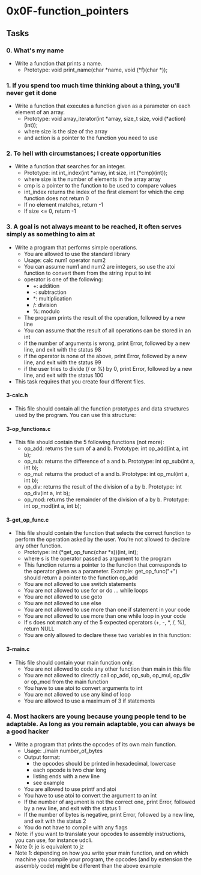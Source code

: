 # 0x0F-function_pointers
## Tasks

### 0. What's my name
* Write a function that prints a name.
	* Prototype: void print_name(char *name, void (*f)(char *));

### 1. If you spend too much time thinking about a thing, you'll never get it done
* Write a function that executes a function given as a parameter on each element of an array.
	* Prototype: void array_iterator(int *array, size_t size, void (*action)(int));
	* where size is the size of the array
	* and action is a pointer to the function you need to use

### 2. To hell with circumstances; I create opportunities
* Write a function that searches for an integer.
	* Prototype: int int_index(int *array, int size, int (*cmp)(int));
	* where size is the number of elements in the array array
	* cmp is a pointer to the function to be used to compare values
	* int_index returns the index of the first element for which the cmp function does not return 0
	* If no element matches, return -1
	* If size <= 0, return -1

### 3. A goal is not always meant to be reached, it often serves simply as something to aim at
* Write a program that performs simple operations.
	* You are allowed to use the standard library
	* Usage: calc num1 operator num2
	* You can assume num1 and num2 are integers, so use the atoi function to convert them from the string input to int
	* operator is one of the following:
		* +: addition
		* -: subtraction
		* *: multiplication
		* /: division
		* %: modulo
	* The program prints the result of the operation, followed by a new line
	* You can assume that the result of all operations can be stored in an int
	* if the number of arguments is wrong, print Error, followed by a new line, and exit with the status 98
	* if the operator is none of the above, print Error, followed by a new line, and exit with the status 99
	* if the user tries to divide (/ or %) by 0, print Error, followed by a new line, and exit with the status 100
* This task requires that you create four different files.
#### 3-calc.h
* This file should contain all the function prototypes and data structures used by the program. You can use this structure:
#### 3-op_functions.c
* This file should contain the 5 following functions (not more):
	* op_add: returns the sum of a and b. Prototype: int op_add(int a, int b);
	* op_sub: returns the difference of a and b. Prototype: int op_sub(int a, int b);
	* op_mul: returns the product of a and b. Prototype: int op_mul(int a, int b);
	* op_div: returns the result of the division of a by b. Prototype: int op_div(int a, int b);
	* op_mod: returns the remainder of the division of a by b. Prototype: int op_mod(int a, int b);
#### 3-get_op_func.c
* This file should contain the function that selects the correct function to perform the operation asked by the user. You’re not allowed to declare any other function.
	* Prototype: int (*get_op_func(char *s))(int, int);
	* where s is the operator passed as argument to the program
	* This function returns a pointer to the function that corresponds to the operator given as a parameter. Example: get_op_func("+") should return a pointer to the function op_add	
	* You are not allowed to use switch statements
	* You are not allowed to use for or do ... while loops
	* You are not allowed to use goto
	* You are not allowed to use else
	* You are not allowed to use more than one if statement in your code
	* You are not allowed to use more than one while loop in your code
	* If s does not match any of the 5 expected operators (+, -, *, /, %), return NULL
	* You are only allowed to declare these two variables in this function:
#### 3-main.c
* This file should contain your main function only.
	* You are not allowed to code any other function than main in this file
	* You are not allowed to directly call op_add, op_sub, op_mul, op_div or op_mod from the main function
	* You have to use atoi to convert arguments to int
	* You are not allowed to use any kind of loop
	* You are allowed to use a maximum of 3 if statements

### 4. Most hackers are young because young people tend to be adaptable. As long as you remain adaptable, you can always be a good hacker
* Write a program that prints the opcodes of its own main function.
	* Usage: ./main number_of_bytes
	* Output format:
		* the opcodes should be printed in hexadecimal, lowercase
		* each opcode is two char long
		* listing ends with a new line
		* see example
	* You are allowed to use printf and atoi
	* You have to use atoi to convert the argument to an int
	* If the number of argument is not the correct one, print Error, followed by a new line, and exit with the status 1
	* If the number of bytes is negative, print Error, followed by a new line, and exit with the status 2
	* You do not have to compile with any flags
* Note: if you want to translate your opcodes to assembly instructions, you can use, for instance udcli.
* Note 0: je is equivalent to jz
* Note 1: depending on how you write your main function, and on which machine you compile your program, the opcodes (and by extension the assembly code) might be different than the above example
